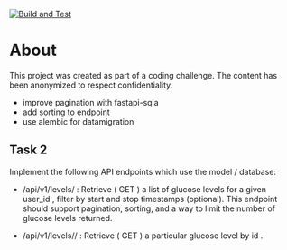 [![Build and Test](https://github.com/breakingmews/codecrafters-bittorrent-python/actions/workflows/ci.yml/badge.svg)](https://github.com/breakingmews/codecrafters-bittorrent-python/actions/workflows/ci.yml)


# About
This project was created as part of a coding challenge. The content has been anonymized to respect confidentiality.


- improve pagination with fastapi-sqla
- add sorting to endpoint
- use alembic for datamigration

## Task 2
Implement the following API endpoints which use the model / database:

- /api/v1/levels/ : Retrieve ( GET ) a list of glucose levels for a given
user_id , filter by start and stop timestamps (optional). This endpoint
should support pagination, sorting, and a way to limit the number of
glucose levels returned.

- /api/v1/levels/<id>/ : Retrieve ( GET ) a particular glucose level by id .